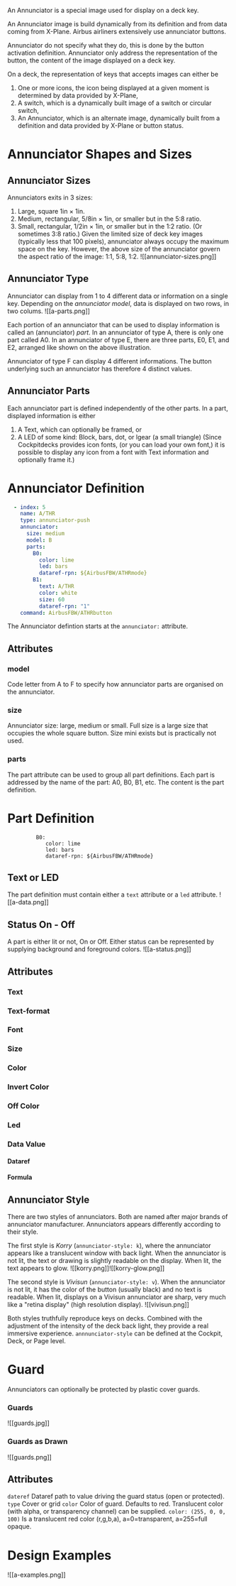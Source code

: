 An Annunciator is a special image used for display on a deck key.

An Annunciator image is build dynamically from its definition and from data coming from X-Plane. Airbus airliners extensively use annunciator buttons.

Annunciator do not specify what they do, this is done by the button activation definition. Annunciator only address the representation of the button, the content of the image displayed on a deck key.

On a deck, the representation of keys that accepts images can either be
1. One or more icons, the icon being displayed at a given moment is determined by data provided by X-Plane,
2. A switch, which is a dynamically built image of a switch or circular switch,
3. An Annunciator, which is an alternate image, dynamically built from a definition and data provided by X-Plane or button status.

# Annunciator Shapes and Sizes
## Annunciator Sizes
Annunciators exits in 3 sizes:
1. Large, square 1in × 1in.
2. Medium, rectangular, 5/8in × 1in, or smaller but in the 5:8 ratio.
3. Small, rectangular, 1/2in × 1in, or smaller but in the 1:2 ratio. (Or sometimes 3:8 ratio.)
Given the limited size of deck key images (typically less that 100 pixels), annunciator always occupy the maximum space on the key. However, the above size of the annunciator govern the aspect ratio of the image: 1:1, 5:8, 1:2.
![[annunciator-sizes.png]]

##  Annunciator Type
Annunciator can display from 1 to 4 different data or information on a single key. Depending on the *annunciator model*, data is displayed on two rows, in two colums.
![[a-parts.png]]

Each portion of an annunciator that can be used to display information is called an (annunciator) *part*. In an annunciator of type A, there is only one part called A0. In an annunciator of type E, there are three parts, E0, E1, and E2, arranged like shown on the above illustration.

Annunciator of type F can display 4 different informations. The button underlying such an annunciator has therefore 4 distinct values.

## Annunciator Parts
Each annunciator part is defined independently of the other parts.
In a part, displayed information is either
1. A Text, which can optionally be framed, or
2. A LED of some kind: Block, bars, dot, or lgear (a small triangle)
(Since Cockpitdecks provides icon fonts, (or you can load your own font,) it is possible to display any icon from a font with Text information and optionally frame it.)

# Annunciator Definition

```yaml
  - index: 5
    name: A/THR
    type: annunciator-push
    annunciator:
      size: medium
      model: B
      parts:
        B0:
          color: lime
          led: bars
          dataref-rpn: ${AirbusFBW/ATHRmode}
        B1:
          text: A/THR
          color: white
          size: 60
          dataref-rpn: "1"
    command: AirbusFBW/ATHRbutton
```

The Annunciator defintion starts at the `annunciator:` attribute.

## Attributes
### model
Code letter from A to F to specify how annunciator parts are organised on the annunciator.
### size
Annunciator size: large, medium or small. Full size is a large size that occupies the whole square button. Size mini exists but is practically not used.
### parts
The part attribute can be used to group all part definitions.
Each part is addressed by the name of the part: A0, B0, B1, etc. The content is the part definition.

# Part Definition

```
		 B0:
			color: lime
	        led: bars
	        dataref-rpn: ${AirbusFBW/ATHRmode}
```

## Text or LED
The part definition must contain either a `text` attribute or a `led` attribute.
![[a-data.png]]

## Status On - Off
A part is either lit or not, On or Off. Either status can be represented by supplying background and foreground colors.
![[a-status.png]]

## Attributes

### Text

### Text-format

### Font

### Size

### Color

### Invert Color

### Off Color

### Led

### Data Value

#### Dataref

#### Formula


## Annunciator Style
There are two styles of annunciators. Both are named after major brands of annunciator manufacturer. Annunciators appears differently according to their style.

The first style is *Korry* (`annunciator-style: k`), where the annunciator appears like a translucent window with back light. When the annunciator is not lit, the text or drawing is slightly readable on the display. When lit, the text appears to glow.
![[korry.png]]![[korry-glow.png]]

The second style is *Vivisun* (`annunciator-style: v`). When the annunciator is not lit, it has the color of the button (usually black) and no text is readable. When lit, displays on a Vivisun annunciator are sharp, very much like a "retina display" (high resolution display).
![[vivisun.png]]

Both styles truthfully reproduce keys on decks. Combined with the adjustment of the intensity of the deck back light, they provide a real immersive experience.
`annnunciator-style` can be defined at the Cockpit, Deck, or Page level.

# Guard
Annunciators can optionally be protected by plastic cover guards.
### Guards
![[guards.jpg]]

### Guards as Drawn
![[guards.png]]
## Attributes
`dateref`
Dataref path to value driving the guard status (open or protected).
`type`
Cover or grid
`color`
Color of guard. Defaults to red.
Translucent color (with alpha, or transparency channel) can be supplied.
`color: (255, 0, 0, 100)`
Is a translucent red color (r,g,b,a), a=0=transparent, a=255=full opaque.

# Design Examples

![[a-examples.png]]
